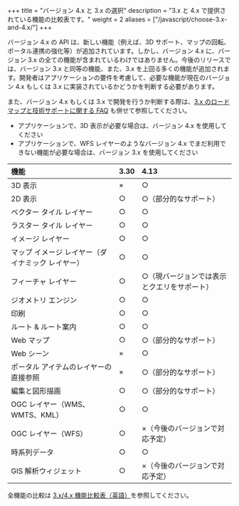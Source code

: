 +++
title = "バージョン 4.x と 3.x の選択"
description = "3.x と 4.x で提供されている機能の比較表です。"
weight = 2
aliases = ["/javascript/choose-3.x-and-4.x/"]
+++

バージョン 4.x の API は、新しい機能（例えば、3D サポート、マップの回転、ポータル連携の強化等）が追加されています。しかし、バージョン 4.x に、バージョン 3.x の全ての機能が含まれているわけではありません。今後のリリースでは、バージョン 3.x と同等の機能、また、3.x を上回る多くの機能が追加されます。開発者はアプリケーションの要件を考慮して、必要な機能が現在のバージョン 4.x もしくは 3.x に実装されているかどうかを判断する必要があります。

また、バージョン 4.x もしくは 3.x で開発を行うか判断する際は、[3.x のロードマップと技術サポートに関する FAQ](https://www.esrij.com/question/120581/) も併せて参照してください。

* アプリケーションで、3D 表示が必要な場合は、バージョン 4.x を使用してください
* アプリケーションで、WFS レイヤーのようなバージョン 4.x でまだ利用できない機能が必要な場合は、バージョン 3.x を使用してください

|機能|3.30|4.13|
|:--|:--|:--|
|3D 表示|×|○|
|2D 表示|○|○（部分的なサポート）|
|ベクター タイル レイヤー|○|○|
|ラスター タイル レイヤー|○|○|
|イメージ レイヤー|○|○|
|マップ イメージ レイヤー（ダイナミック レイヤー）|○|○|
|フィーチャ レイヤー|○|○（現バージョンでは表示とクエリをサポート）|
|ジオメトリ エンジン|○|○|
|印刷|○|○|
|ルート & ルート案内|○|○|
|Web マップ|○|○（部分的なサポート）|
|Web シーン|×|○|
|ポータル アイテムのレイヤーの直接参照|×|○（部分的なサポート）|
|編集と図形描画|○|○（部分的なサポート）|
|OGC レイヤー（WMS、WMTS、KML）|○|○|
|OGC レイヤー（WFS）|○|×（今後のバージョンで対応予定）|
|時系列データ|○|○|
|GIS 解析ウィジェット|○|×（今後のバージョンで対応予定）|

全機能の比較は [3.x/4.x 機能比較表（英語）](https://developers.arcgis.com/javascript/latest/guide/functionality-matrix/index.html)を参照してください。
